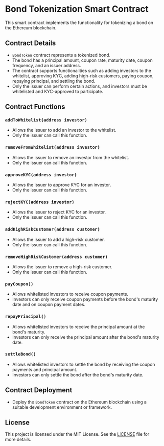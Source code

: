 # Bond Tokenization Smart Contract

This smart contract implements the functionality for tokenizing a bond on the Ethereum blockchain.

## Contract Details

- `BondToken` contract represents a tokenized bond.
- The bond has a principal amount, coupon rate, maturity date, coupon frequency, and an issuer address.
- The contract supports functionalities such as adding investors to the whitelist, approving KYC, adding high-risk customers, paying coupon, repaying principal, and settling the bond.
- Only the issuer can perform certain actions, and investors must be whitelisted and KYC-approved to participate.

## Contract Functions

### `addToWhitelist(address investor)`

- Allows the issuer to add an investor to the whitelist.
- Only the issuer can call this function.

### `removeFromWhitelist(address investor)`

- Allows the issuer to remove an investor from the whitelist.
- Only the issuer can call this function.

### `approveKYC(address investor)`

- Allows the issuer to approve KYC for an investor.
- Only the issuer can call this function.

### `rejectKYC(address investor)`

- Allows the issuer to reject KYC for an investor.
- Only the issuer can call this function.

### `addHighRiskCustomer(address customer)`

- Allows the issuer to add a high-risk customer.
- Only the issuer can call this function.

### `removeHighRiskCustomer(address customer)`

- Allows the issuer to remove a high-risk customer.
- Only the issuer can call this function.

### `payCoupon()`

- Allows whitelisted investors to receive coupon payments.
- Investors can only receive coupon payments before the bond's maturity date and on coupon payment dates.

### `repayPrincipal()`

- Allows whitelisted investors to receive the principal amount at the bond's maturity.
- Investors can only receive the principal amount after the bond's maturity date.

### `settleBond()`

- Allows whitelisted investors to settle the bond by receiving the coupon payments and principal amount.
- Investors can only settle the bond after the bond's maturity date.

## Contract Deployment

- Deploy the `BondToken` contract on the Ethereum blockchain using a suitable development environment or framework.

## License

This project is licensed under the MIT License. See the [LICENSE](./LICENSE) file for more details.
